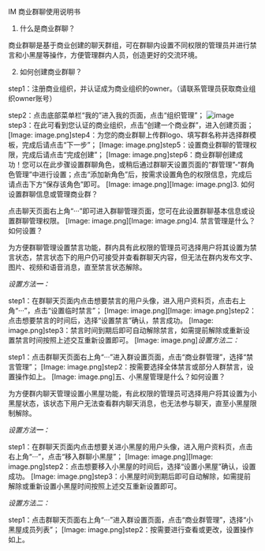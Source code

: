 IM 商业群聊使用说明书

1. 什么是商业群聊？


 商业群聊是基于商业创建的聊天群组，可在群聊内设置不同权限的管理员并进行禁言和小黑屋等操作，方便管理群内人员，创造更好的交流环境。

2. 如何创建商业群聊？


step1：注册商业组织，并认证成为商业组织的owner。（请联系管理员获取商业组织owner账号）

step2：点击底部菜单栏“我的”进入我的页面，点击“组织管理”；
![image](https://quip.com/Yt14AnyES9B6/IM-#VKXACAvUSki)
step3：在此可看到您认证的商业组织，点击“创建一个商业群”，进入创建页面；
[Image: image.png]step4：为您的商业群聊上传群logo、填写群名称并选择群模板，完成后请点击“下一步”；
[Image: image.png]step5：设置商业群聊的管理权限，完成后请点击“完成创建”；
[Image: image.png]step6：商业群聊创建成功！您可以在此步骤设置群聊角色，或稍后通过群聊天设置页面的“群管理”-“群角色管理”中进行设置；点击“添加新角色”后，按需求设置角色的权限信息，完成后请点击下方“保存该角色”即可。
[Image: image.png][Image: image.png]3. 如何设置群聊信息或管理商业群？


点击聊天页面右上角“···”即可进入群聊管理页面，您可在此设置群聊基本信息或设置群聊管理权限。
[Image: image.png][Image: image.png]4. 禁言管理是什么？如何设置？


为方便群聊管理设置禁言功能，群内具有此权限的管理员可选择用户将其设置为禁言状态，禁言状态下的用户仍可接受并查看群聊天内容，但无法在群内发布文字、图片、视频和语音消息，直至禁言状态解除。

*设置方法**一**：*

step1：在群聊天页面内点击想要禁言的用户头像，进入用户资料页，点击右上角“···”，点击“设置临时禁言”；
[Image: image.png][Image: image.png]step2：点击想要禁言的时间后，选择“设置禁言”确认，禁言成功。
[Image: image.png]step3：禁言时间到期后即可自动解除禁言，如需提前解除或重新设置禁言时间按照上述交互重新设置即可。
[Image: image.png]*设置方法二：*

step1：点击群聊天页面右上角“···”进入群设置页面，点击“商业群管理”，选择“禁言管理”；
[Image: image.png]step2：按需要选择全体禁言或部分人群禁言，设置操作如上。
[Image: image.png]五、小黑屋管理是什么？如何设置？


为方便群内聊天管理设置小黑屋功能，有此权限的管理员可选择用户将其设置为小黑屋状态，该状态下用户无法查看群内聊天消息，也无法参与聊天，直至小黑屋限制解除。

*设置方法**一**：*

step1：在群聊天页面内点击想要关进小黑屋的用户头像，进入用户资料页，点击右上角“···”，点击“移入群聊小黑屋”；
[Image: image.png][Image: image.png]step2：点击想要移入小黑屋的时间后，选择“设置小黑屋”确认，设置成功。
[Image: image.png]step3：小黑屋时间到期后即可自动解除，如需提前解除或重新设置小黑屋时间按照上述交互重新设置即可。

*设置方法二：*

step1：点击群聊天页面右上角“···”进入群设置页面，点击“商业群管理”，选择“小黑屋成员列表”；
[Image: image.png]step2：按需要进行查看或更改，设置操作如上。

